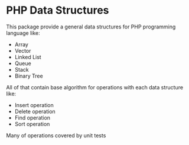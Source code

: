 # PHP Data Structures

This package provide a general data structures for PHP programming language like:

- Array
- Vector
- Linked List
- Queue
- Stack
- Binary Tree

All of that contain base algorithm for operations with each data structure like:

- Insert operation
- Delete operation
- Find operation
- Sort operation

Many of operations covered by unit tests